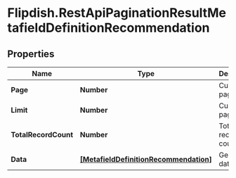 # Flipdish.RestApiPaginationResultMetafieldDefinitionRecommendation

## Properties

Name | Type | Description | Notes
------------ | ------------- | ------------- | -------------
**Page** | **Number** | Current page index | 
**Limit** | **Number** | Current page size | 
**TotalRecordCount** | **Number** | Total record count | 
**Data** | [**[MetafieldDefinitionRecommendation]**](MetafieldDefinitionRecommendation.md) | Generic data object. | 


